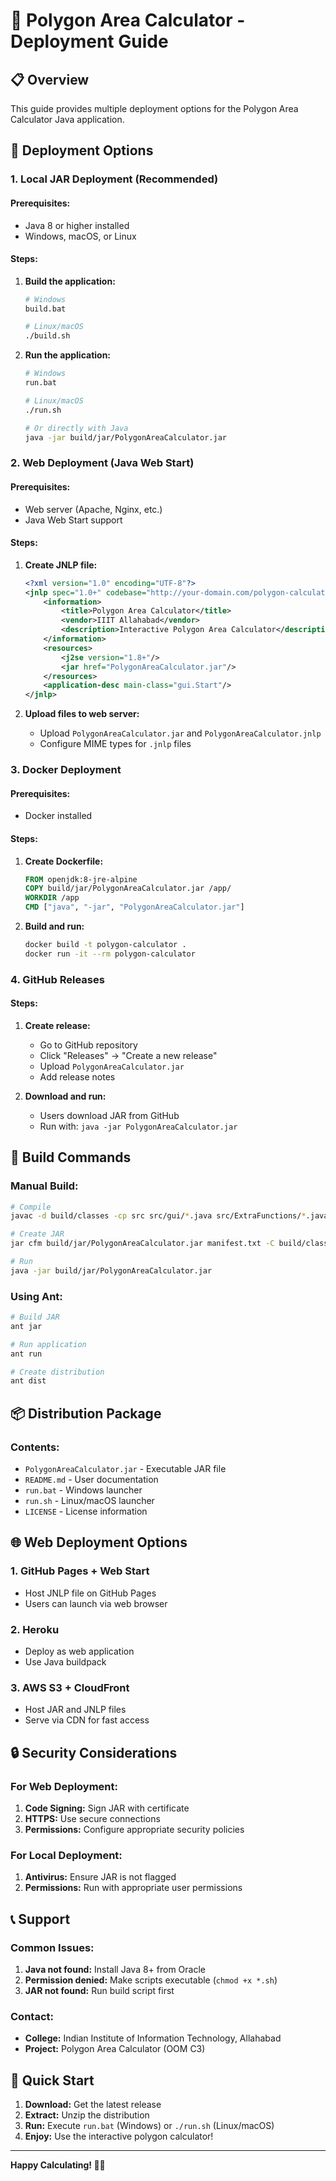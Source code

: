 # 🚀 Polygon Area Calculator - Deployment Guide

## 📋 Overview
This guide provides multiple deployment options for the Polygon Area Calculator Java application.

## 🎯 Deployment Options

### 1. **Local JAR Deployment** (Recommended)

#### Prerequisites:
- Java 8 or higher installed
- Windows, macOS, or Linux

#### Steps:
1. **Build the application:**
   ```bash
   # Windows
   build.bat
   
   # Linux/macOS
   ./build.sh
   ```

2. **Run the application:**
   ```bash
   # Windows
   run.bat
   
   # Linux/macOS
   ./run.sh
   
   # Or directly with Java
   java -jar build/jar/PolygonAreaCalculator.jar
   ```

### 2. **Web Deployment (Java Web Start)**

#### Prerequisites:
- Web server (Apache, Nginx, etc.)
- Java Web Start support

#### Steps:
1. **Create JNLP file:**
   ```xml
   <?xml version="1.0" encoding="UTF-8"?>
   <jnlp spec="1.0+" codebase="http://your-domain.com/polygon-calculator">
       <information>
           <title>Polygon Area Calculator</title>
           <vendor>IIIT Allahabad</vendor>
           <description>Interactive Polygon Area Calculator</description>
       </information>
       <resources>
           <j2se version="1.8+"/>
           <jar href="PolygonAreaCalculator.jar"/>
       </resources>
       <application-desc main-class="gui.Start"/>
   </jnlp>
   ```

2. **Upload files to web server:**
   - Upload `PolygonAreaCalculator.jar` and `PolygonAreaCalculator.jnlp`
   - Configure MIME types for `.jnlp` files

### 3. **Docker Deployment**

#### Prerequisites:
- Docker installed

#### Steps:
1. **Create Dockerfile:**
   ```dockerfile
   FROM openjdk:8-jre-alpine
   COPY build/jar/PolygonAreaCalculator.jar /app/
   WORKDIR /app
   CMD ["java", "-jar", "PolygonAreaCalculator.jar"]
   ```

2. **Build and run:**
   ```bash
   docker build -t polygon-calculator .
   docker run -it --rm polygon-calculator
   ```

### 4. **GitHub Releases**

#### Steps:
1. **Create release:**
   - Go to GitHub repository
   - Click "Releases" → "Create a new release"
   - Upload `PolygonAreaCalculator.jar`
   - Add release notes

2. **Download and run:**
   - Users download JAR from GitHub
   - Run with: `java -jar PolygonAreaCalculator.jar`

## 🔧 Build Commands

### Manual Build:
```bash
# Compile
javac -d build/classes -cp src src/gui/*.java src/ExtraFunctions/*.java

# Create JAR
jar cfm build/jar/PolygonAreaCalculator.jar manifest.txt -C build/classes .

# Run
java -jar build/jar/PolygonAreaCalculator.jar
```

### Using Ant:
```bash
# Build JAR
ant jar

# Run application
ant run

# Create distribution
ant dist
```

## 📦 Distribution Package

### Contents:
- `PolygonAreaCalculator.jar` - Executable JAR file
- `README.md` - User documentation
- `run.bat` - Windows launcher
- `run.sh` - Linux/macOS launcher
- `LICENSE` - License information

## 🌐 Web Deployment Options

### 1. **GitHub Pages + Web Start**
- Host JNLP file on GitHub Pages
- Users can launch via web browser

### 2. **Heroku**
- Deploy as web application
- Use Java buildpack

### 3. **AWS S3 + CloudFront**
- Host JAR and JNLP files
- Serve via CDN for fast access

## 🔒 Security Considerations

### For Web Deployment:
1. **Code Signing:** Sign JAR with certificate
2. **HTTPS:** Use secure connections
3. **Permissions:** Configure appropriate security policies

### For Local Deployment:
1. **Antivirus:** Ensure JAR is not flagged
2. **Permissions:** Run with appropriate user permissions

## 📞 Support

### Common Issues:
1. **Java not found:** Install Java 8+ from Oracle
2. **Permission denied:** Make scripts executable (`chmod +x *.sh`)
3. **JAR not found:** Run build script first

### Contact:
- **College:** Indian Institute of Information Technology, Allahabad
- **Project:** Polygon Area Calculator (OOM C3)

## 🎯 Quick Start

1. **Download:** Get the latest release
2. **Extract:** Unzip the distribution
3. **Run:** Execute `run.bat` (Windows) or `./run.sh` (Linux/macOS)
4. **Enjoy:** Use the interactive polygon calculator!

---

**Happy Calculating! 🎨📐** 